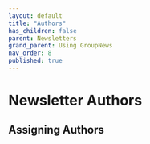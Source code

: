 ```yaml
---
layout: default
title: "Authors"
has_children: false
parent: Newsletters
grand_parent: Using GroupNews
nav_order: 8
published: true
---
```


# Newsletter Authors

## Assigning Authors
